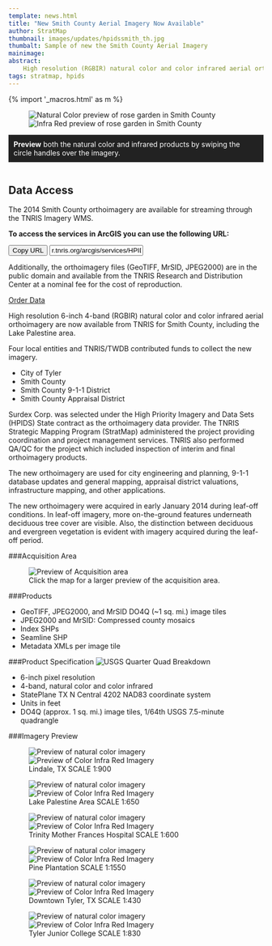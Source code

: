 ```yaml
---
template: news.html
title: "New Smith County Aerial Imagery Now Available"
author: StratMap
thumbnail: images/updates/hpidssmith_th.jpg
thumbalt: Sample of new the Smith County Aerial Imagery
mainimage:
abstract:
    High resolution (RGBIR) natural color and color infrared aerial orthoimagery are now available from TNRIS for Smith County, and Lake Palestine area.
tags: stratmap, hpids
---
```


{% import '_macros.html' as m %}


<figure>
<div id="imageCompare1" class='twentytwenty-container natural-color-infrared'>
  <img class="img-responsive" src="images/updates/smith-imagery/rosegarden_nc.jpg" alt="Natural Color preview of rose garden in Smith County">
  <img class="img-responsive" src="images/updates/smith-imagery/rosegarden_cir.jpg" alt="Infra Red preview of rose garden in Smith County">
</div>
</figure>

<p style="background: #222222; color: white; padding: 10px;"><strong>Preview</strong> both the natural color and infrared products by swiping the circle handles over the imagery.</p>


<div class="dataBox" style="float:right;">
<h2>Data Access</h2>
<p>The 2014 Smith County orthoimagery are available for streaming through the TNRIS Imagery WMS.</p>
<p><strong>To access the services in ArcGIS you can use the following URL:</strong></p>

<div class="input-group copy-url-container">
  <span class="input-group-btn">
    <button class="btn btn-tnris copy-url-btn" type="button">
      <i class="fa fa-clipboard"></i> Copy URL
    </button>
  </span>
  <input class="wms-url copy-url-input form-control" type="text" readonly value="r.tnris.org/arcgis/services/HPIDS/HPIDS_Smith_2014_NC/ImageServer/WMSServer">
</div>
<p>Additionally, the orthoimagery files (GeoTIFF, MrSID, JPEG2000) are in the public domain and available from the TNRIS Research and Distribution Center at a nominal fee for the cost of reproduction.</p>
<p> <a href="{{ m.link('order-data') }}"  class="btn btn-tnris btn-lg">Order Data</a></p>
</div>

High resolution 6-inch 4-band (RGBIR) natural color and color infrared aerial orthoimagery are now available from TNRIS for Smith County, including the Lake Palestine area.

Four local entities and TNRIS/TWDB contributed funds to collect the new imagery.
* City of Tyler
* Smith County
* Smith County 9-1-1 District
* Smith County Appraisal District

Surdex Corp. was selected under the High Priority Imagery and Data Sets (HPIDS) State contract as the orthoimagery data provider. The TNRIS Strategic Mapping Program (StratMap) administered the project providing coordination and project management services. TNRIS also performed QA/QC for the project which included inspection of interim and final orthoimagery products.

The new orthoimagery are used for city engineering and planning, 9-1-1 database updates and general mapping, appraisal district valuations, infrastructure mapping, and other applications.

The new orthoimagery were acquired in early January 2014 during leaf-off conditions. In leaf-off imagery, more on-the-ground features underneath deciduous tree cover are visible. Also, the distinction between deciduous and evergreen vegetation is evident with imagery acquired during the leaf-off period.

###Acquisition Area

<figure>
<img class="smithpreview  img-responsive" src="images/updates/smith-imagery/2014_Smith_Ortho_Acquisition_sm.jpg" alt="Preview of Acquisition area">
<figcaption>Click the map for a larger preview of the acquisition area.</figcaption>
</figure>

###Products

* GeoTIFF, JPEG2000, and MrSID DO4Q (~1 sq. mi.) image tiles
* JPEG2000 and MrSID: Compressed county mosaics
* Index SHPs
* Seamline SHP
* Metadata XMLs per image tile

###Product Specification
![USGS Quarter Quad Breakdown](images/updates/smith-imagery/usgs_quad.jpg)
* 6-inch pixel resolution
* 4-band, natural color and color infrared
* StatePlane TX N Central 4202 NAD83 coordinate system
* Units in feet
* DO4Q (approx. 1 sq. mi.) image tiles, 1/64th USGS 7.5-minute quadrangle


###Imagery Preview

<figure>
<div id="imageCompare2" class='twentytwenty-container natural-color-infrared'>
  <img src="images/updates/smith-imagery/lindalesmith_nc.jpg" alt="Preview of natural color imagery">
  <img src="images/updates/smith-imagery/lindalesmith_cir.jpg" alt="Preview of Color Infra Red Imagery">
</div>
<figcaption>Lindale, TX  SCALE 1:900</figcaption>
</figure>
<figure>
<div id="imageCompare3" class='twentytwenty-container natural-color-infrared'>
  <img src="images/updates/smith-imagery/lakepalestine_nc.jpg" alt="Preview of natural color imagery">
  <img src="images/updates/smith-imagery/lakepalestine_cir.jpg" alt="Preview of Color Infra Red Imagery">
</div>
<figcaption>Lake Palestine Area  SCALE 1:650</figcaption>
</figure>
<figure>
<div id="imageCompare4" class='twentytwenty-container natural-color-infrared'>
  <img src="images/updates/smith-imagery/motherfrances_nc.jpg" alt="Preview of natural color imagery">
  <img src="images/updates/smith-imagery/motherfrances_cir.jpg" alt="Preview of Color Infra Red Imagery">
</div>
<figcaption>Trinity Mother Frances Hospital  SCALE 1:600</figcaption>
</figure>
<figure>
<div id="imageCompare5" class='twentytwenty-container natural-color-infrared'>
  <img src="images/updates/smith-imagery/pineplantation_nc.jpg" alt="Preview of natural color imagery">
  <img src="images/updates/smith-imagery/pineplantation_cir.jpg" alt="Preview of Color Infra Red Imagery">
</div>
<figcaption>Pine Plantation  SCALE 1:1550</figcaption>
</figure>
<figure>
<div id="imageCompare6" class='twentytwenty-container natural-color-infrared'>
  <img src="images/updates/smith-imagery/downtown1_Smith_nc.jpg" alt="Preview of natural color imagery">
  <img src="images/updates/smith-imagery/downtown1_Smith_cir.jpg" alt="Preview of Color Infra Red Imagery">
</div>
<figcaption>Downtown Tyler, TX  SCALE 1:430</figcaption>
</figure>
<figure>
<div id="imageCompare7" class='twentytwenty-container natural-color-infrared'>
  <img src="images/updates/smith-imagery/tjc_nc.jpg" alt="Preview of natural color imagery">
  <img src="images/updates/smith-imagery/tjc_cir.jpg" alt="Preview of Color Infra Red Imagery">
</div>
<figcaption>Tyler Junior College  SCALE 1:830</figcaption>
</figure>
<figure>
